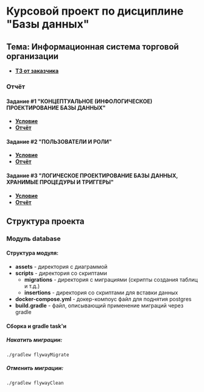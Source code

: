 # Курсовой проект по дисциплине "Базы данных"

## Тема: Информационная система торговой организации

- [**ТЗ от заказчика**](report/TASK.md)

### Отчёт

#### Задание #1 "КОНЦЕПТУАЛЬНОЕ (ИНФОЛОГИЧЕСКОЕ) ПРОЕКТИРОВАНИЕ БАЗЫ ДАННЫХ"

- [**Условие**](report/task_1/TODO.md)
- [**Отчёт**](report/task_1/REPORT.md)

#### Задание #2 "ПОЛЬЗОВАТЕЛИ И РОЛИ"

- [**Условие**](report/task_2/TODO.md)
- [**Отчёт**](report/task_2/REPORT.md)

#### Задание #3 "ЛОГИЧЕСКОЕ ПРОЕКТИРОВАНИЕ БАЗЫ ДАННЫХ, ХРАНИМЫЕ ПРОЦЕДУРЫ И ТРИГГЕРЫ"

- [**Условие**](report/task_3/TODO.md)
- [**Отчёт**](report/task_3/REPORT.md)

## Структура проекта

### Модуль database

#### Структура модуля:
- __assets__ - директория с диаграммой
- __scripts__ - директория со скриптами
    - __migrations__ - директория с миграциями (скрипты создания таблиц и т.д.)
    - __insertions__ - директория со скриптами для вставки данных
- __docker-compose.yml__ - докер-компоус файл для поднятия postgres
- __build.gradle__ - файл, описывающий применение миграций через gradle

#### Сборка и gradle task'и

##### Накатить миграции:
`
./gradlew flywayMigrate
`

##### Отменить миграции:
`
./gradlew flywayClean
`
